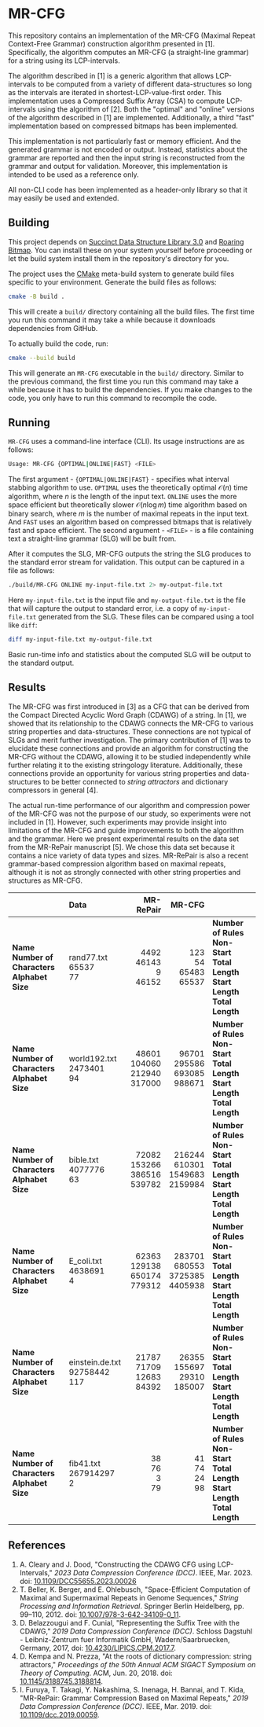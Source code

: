 # MR-CFG

This repository contains an implementation of the MR-CFG (Maximal Repeat Context-Free Grammar) construction algorithm presented in [1].
Specifically, the algorithm computes an MR-CFG (a straight-line grammar) for a string using its LCP-intervals.

The algorithm described in [1] is a generic algorithm that allows LCP-intervals to be computed from a variety of different data-structures so long as the intervals are iterated in shortest-LCP-value-first order.
This implementation uses a Compressed Suffix Array (CSA) to compute LCP-intervals using the algorithm of [2].
Both the "optimal" and "online" versions of the algorithm described in [1] are implemented.
Additionally, a third "fast" implementation based on compressed bitmaps has been implemented.

This implementation is not particularly fast or memory efficient.
And the generated grammar is not encoded or output.
Instead, statistics about the grammar are reported and then the input string is reconstructed from the grammar and output for validation.
Moreover, this implementation is intended to be used as a reference only.

All non-CLI code has been implemented as a header-only library so that it may easily be used and extended.


## Building

This project depends on [Succinct Data Structure Library 3.0](https://github.com/xxsds/sdsl-lite) and [Roaring Bitmap](https://github.com/RoaringBitmap/CRoaring).
You can install these on your system yourself before proceeding or let the build system install them in the repository's directory for you.

The project uses the [CMake](https://cmake.org/) meta-build system to generate build files specific to your environment.
Generate the build files as follows:
```bash
cmake -B build .
```
This will create a `build/` directory containing all the build files.
The first time you run this command it may take a while because it downloads dependencies from GitHub.

To actually build the code, run:
```bash
cmake --build build
```
This will generate an `MR-CFG` executable in the `build/` directory.
Similar to the previous command, the first time you run this command may take a while because it has to build the dependencies.
If you make changes to the code, you only have to run this command to recompile the code.


## Running

`MR-CFG` uses a command-line interface (CLI).
Its usage instructions are as follows:
```bash
Usage: MR-CFG {OPTIMAL|ONLINE|FAST} <FILE>
```
The first argument - `{OPTIMAL|ONLINE|FAST}` - specifies what interval stabbing algorithm to use.
`OPTIMAL` uses the theoretically optimal $\mathcal{O}(n)$ time algorithm, where $n$ is the length of the input text.
`ONLINE` uses the more space efficient but theoretically slower $\mathcal{O}(n\log{m})$ time algorithm based on binary search, where $m$ is the number of maximal repeats in the input text.
And `FAST` uses an algorithm based on compressed bitmaps that is relatively fast and space efficient.
The second argument - `<FILE>` - is a file containing text a straight-line grammar (SLG) will be built from.

After it computes the SLG, MR-CFG outputs the string the SLG produces to the standard error stream for validation.
This output can be captured in a file as follows:
```bash
./build/MR-CFG ONLINE my-input-file.txt 2> my-output-file.txt
```
Here `my-input-file.txt` is the input file and `my-output-file.txt` is the file that will capture the output to standard error, i.e. a copy of `my-input-file.txt` generated from the SLG.
These files can be compared using a tool like `diff`:
```bash
diff my-input-file.txt my-output-file.txt
```
Basic run-time info and statistics about the computed SLG will be output to the standard output.


## Results

The MR-CFG was first introduced in [3] as a CFG that can be derived from the Compact Directed Acyclic Word Graph (CDAWG) of a string.
In [1], we showed that its relationship to the CDAWG connects the MR-CFG to various string properties and data-structures.
These connections are not typical of SLGs and merit further investigation.
The primary contribution of [1] was to elucidate these connections and provide an algorithm for constructing the MR-CFG without the CDAWG, allowing it to be studied independently while further relating it to the existing stringology literature.
Additionally, these connections provide an opportunity for various string properties and data-structures to be better connected to _string attractors_ and dictionary compressors in general [4].

The actual run-time performance of our algorithm and compression power of the MR-CFG was not the purpose of our study, so experiments were not included in [1].
However, such experiments may provide insight into limitations of the MR-CFG and guide improvements to both the algorithm and the grammar.
Here we present experimental results on the data set from the MR-RePair manuscript [5].
We chose this data set because it contains a nice variety of data types and sizes.
MR-RePair is also a recent grammar-based compression algorithm based on maximal repeats, although it is not as strongly connected with other string properties and structures as MR-CFG.


|                                                           | **Data**                           | **MR-RePair**                       | **MR-CFG**                             |                                                                                           |
|:----------------------------------------------------------|:-----------------------------------|------------------------------------:|---------------------------------------:|:------------------------------------------------------------------------------------------|
| **Name**<br>**Number of Characters**<br>**Alphabet Size** | rand77.txt<br>65537<br>77          | 4492<br>46143<br>9<br>46152         | 123<br>54<br>65483<br>65537            | **Number of Rules**<br>**Non-Start Total Length**<br>**Start Length**<br>**Total Length** |
| **Name**<br>**Number of Characters**<br>**Alphabet Size** | world192.txt<br>2473401<br>94      | 48601<br>104060<br>212940<br>317000 | 96701<br>295586<br>693085<br>988671    | **Number of Rules**<br>**Non-Start Total Length**<br>**Start Length**<br>**Total Length** |
| **Name**<br>**Number of Characters**<br>**Alphabet Size** | bible.txt<br>4077776<br>63         | 72082<br>153266<br>386516<br>539782 | 216244<br>610301<br>1549683<br>2159984 | **Number of Rules**<br>**Non-Start Total Length**<br>**Start Length**<br>**Total Length** |
| **Name**<br>**Number of Characters**<br>**Alphabet Size** | E\_coli.txt<br>4638691<br>4        | 62363<br>129138<br>650174<br>779312 | 283701<br>680553<br>3725385<br>4405938 | **Number of Rules**<br>**Non-Start Total Length**<br>**Start Length**<br>**Total Length** |
| **Name**<br>**Number of Characters**<br>**Alphabet Size** | einstein.de.txt<br>92758442<br>117 | 21787<br>71709<br>12683<br>84392    | 26355<br>155697<br>29310<br>185007     | **Number of Rules**<br>**Non-Start Total Length**<br>**Start Length**<br>**Total Length** |
| **Name**<br>**Number of Characters**<br>**Alphabet Size** | fib41.txt<br>267914297<br>2        | 38<br>76<br>3<br>79                 | 41<br>74<br>24<br>98                   | **Number of Rules**<br>**Non-Start Total Length**<br>**Start Length**<br>**Total Length** |


## References

1. A. Cleary and J. Dood, "Constructing the CDAWG CFG using LCP-Intervals," _2023 Data Compression Conference (DCC)_. IEEE, Mar. 2023. doi: [10.1109/DCC55655.2023.00026](https://doi.org/10.1109/DCC55655.2023.00026)
2. T. Beller, K. Berger, and E. Ohlebusch, "Space-Efficient Computation of Maximal and Supermaximal Repeats in Genome Sequences," _String Processing and Information Retrieval_. Springer Berlin Heidelberg, pp. 99–110, 2012. doi: [10.1007/978-3-642-34109-0_11](https://doi.org/10.1007/978-3-642-34109-0_11).
3. D. Belazzougui and F. Cunial, "Representing the Suffix Tree with the CDAWG," _2019 Data Compression Conference (DCC)_. Schloss Dagstuhl - Leibniz-Zentrum fuer Informatik GmbH, Wadern/Saarbruecken, Germany, 2017, doi: [10.4230/LIPICS.CPM.2017.7](https://doi.org/10.4230/LIPICS.CPM.2017.7).
4. D. Kempa and N. Prezza, "At the roots of dictionary compression: string attractors," _Proceedings of the 50th Annual ACM SIGACT Symposium on Theory of Computing_. ACM, Jun. 20, 2018. doi: [10.1145/3188745.3188814](https://doi.org/10.1145/3188745.3188814).
5. I. Furuya, T. Takagi, Y. Nakashima, S. Inenaga, H. Bannai, and T. Kida, "MR-RePair: Grammar Compression Based on Maximal Repeats," _2019 Data Compression Conference (DCC)_. IEEE, Mar. 2019. doi: [10.1109/dcc.2019.00059](https://doi.org/10.1109/dcc.2019.00059).
